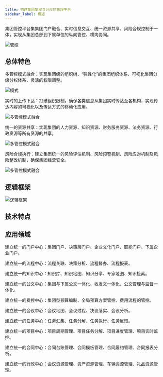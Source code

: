```yaml
---
title: 构建集团集权与分权的管理平台
sidebar_label: 概述
---
```


集团管控平台集集团门户融合、实时信息交互、统一资源共享、风险合规控制于一体，实现从集团总部到下属单位的纵向管控、横向协同。

![管控](/assets/car_object_fields.png)

## 总体特色
多管控模式融合：实现集团级的组织树、“弹性化”的集团组织体系、可视化集团分级分权体系、灵活的权限调整。

![模式](/assets/groupimg/mode.png)

实时的上传下达：打破组织限制，确保各类信息从集团实时传达至各机构，实现传达内容的可视化以及传达方式的移动化应用。

![多管控模式融合](/assets/groupimg/m2_l.png)

统一的资源共享：实现集团的人力资源、知识资源、财务服务资源、法务资源、行政资源等所有资源的共享。

![多管控模式融合](/assets/groupimg/m3_l.png)

风险合规执行：建立集团统一的风险评估机制、风险预警机制、风险应对机制及风险整改机制，确保集团经营安全。

![多管控模式融合](/assets/groupimg/m4_l.png)

## 逻辑框架

![逻辑框架](/assets/groupimg/logic.png)

## 技术特点


## 应用领域
建立统一的门户中心：集团门户、决策层门户、企业文化门户、职能门户、下属企业门户。

建立统一的流程中心：流程关联、决策分析、流程督办、流程报表。

建立统一的知识中心：知识库、知识地图、知识分享、专家地图、知识检索。

建立统一的公文中心：集团与下属公文一体化、收发文一体化、公文管理与监督一体化。

建立统一的费控中心：集团型预算编制、全局预算方案管控、费用流程的管控。

建立统一的会议中心：会议地图、会议过程、决议落实、会议分析。

建立统一的任务中心：任务汇集、任务分解、任务执行、任务反馈。

建立统一的项目中心：项目周期管理、项目任务分解、项目进度管理、项目实时监控。

建立统一的合同中心：合同台账管理、合同模板管理、合同履约管理、合同报表分析。

建立统一的行政中心：会议资源管理、资产资源管理、车辆资源管理、礼品资源管理。